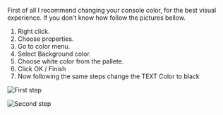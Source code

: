 First of all I recommend changing your console color, for the best visual experience. If you don't know how follow the pictures bellow.
1. Right click.
2. Choose properties.
3. Go to color menu.
4. Select Background color.
5. Choose white color from the pallete.
6. Click OK / Finish
7. Now following the same steps change the TEXT Color to black


![First step](https://user-images.githubusercontent.com/77575817/172133894-6dc60363-0549-413a-832b-757bf9b8c559.png)




![Second step](https://user-images.githubusercontent.com/77575817/172134079-6de6a4af-3f3b-469e-9a2b-5964bb99e778.png)
